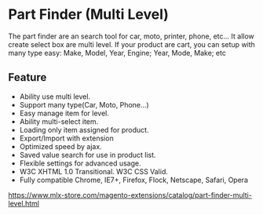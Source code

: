 # Part Finder (Multi Level)

The part finder are an search tool for car, moto, printer, phone, etc... It allow create select box are multi level. If your product are cart, you can setup with many type easy: Make, Model, Year, Engine; Year, Mode, Make; etc

## Feature
- Ability use multi level.
- Support many type(Car, Moto, Phone...)
- Easy manage item for level.
- Ability multi-select item.
- Loading only item assigned for product.
- Export/Import with extension
- Optimized speed by ajax.
- Saved value search for use in product list.
- Flexible settings for advanced usage.
- W3C XHTML 1.0 Transitional. W3C CSS Valid.
- Fully compatible Chrome, IE7+, Firefox, Flock, Netscape, Safari, Opera

https://www.mlx-store.com/magento-extensions/catalog/part-finder-multi-level.html
